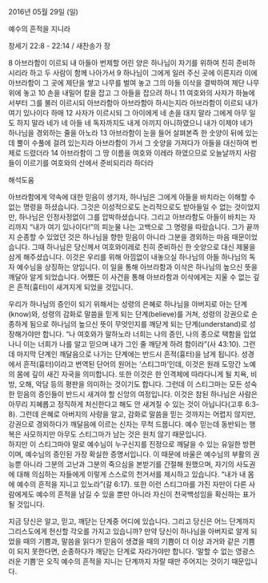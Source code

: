 2016년 05월 29일 (일)

예수의 흔적을 지니라



창세기 22:8 - 22:14 / 새찬송가  장


8 아브라함이 이르되 내 아들아 번제할 어린 양은 하나님이 자기를 위하여 친히 준비하시리라 하고 두 사람이 함께 나아가서 9 하나님이 그에게 일러 주신 곳에 이른지라 이에 아브라함이 그 곳에 제단을 쌓고 나무를 벌여 놓고 그의 아들 이삭을 결박하여 제단 나무 위에 놓고 
10 손을 내밀어 칼을 잡고 그 아들을 잡으려 하니 11 여호와의 사자가 하늘에서부터 그를 불러 이르시되 아브라함아 아브라함아 하시는지라 아브라함이 이르되 내가 여기 있나이다 하매 12 사자가 이르시되 그 아이에게 네 손을 대지 말라 그에게 아무 일도 하지 말라 네가 네 아들 네 독자까지도 내게 아끼지 아니하였으니 내가 이제야 네가 하나님을 경외하는 줄을 아노라 13 아브라함이 눈을 들어 살펴본즉 한 숫양이 뒤에 있는데 뿔이 수풀에 걸려 있는지라 아브라함이 가서 그 숫양을 가져다가 아들을 대신하여 번제로 드렸더라 14 아브라함이 그 땅 이름을 여호와 이레라 하였으므로 오늘날까지 사람들이 이르기를 여호와의 산에서 준비되리라 하더라

해석도움





아브라함에게 약속에 대한 믿음이 생기자, 하나님은 그에게 아들을 바치라는 이해할 수 없는 명령을 하셨습니다. 그것은 이성적으로도 논리적으로도 받아들일 수 없는 것이었지만, 하나님은 인정사정없이 그를 압박하셨습니다. 그리고 아브라함도 아들이 바치는 자리까지 “내가 여기 있나이다!”의 피눈물 나는 고백으로 그 명령을 따랐습니다. 그가 끝까지 순종할 수 있었던 것은 하나님을 향한 믿음이 아니라 그분을 경외하는 마음 때문이었습니다. 그때 하나님은 당신께서 여호와이레로 친히 준비하신 한 숫양으로 대신 제물을 삼게 해주셨습니다. 이것은 우리를 위해 아낌없이 내놓으실 하나님의 아들 하나님의 독자 예수님을 상징하는 양입니다. 이 일을 통해 아브라함과 이삭은 하나님의 높으신 뜻을 깨달아 알게 되었습니다. 
어쨌든 이 사건을 통해 아브라함과 이삭에게는 지울 수 없는 깊은 흔적(흉터)이 새겨지게 되었을 것입니다. 

우리가 하나님의 증인이 되기 위해서는 성령의 은혜로 하나님을 아버지로 아는 단계(know)와, 성령의 감화로 말씀을 믿게 되는 단계(believe)를 거쳐, 성령의 강권으로 순종하게 됨으로 하나님의 높으신 뜻이 무엇인지를 깨닫게 되는 단계(understand)로 성장해가야만 합니다. “나 여호와가 말하노라 너희는 나의 증인, 나의 종으로 택함을 입었나니 이는 너희가 나를 알고 믿으며 내가 그인 줄 깨닫게 하려 함이라”(사 43:10). 그런데 마지막 단계인 깨달음으로 나가는 단계에는 반드시 흔적(흉터)을 남게 됩니다. 성경에서 흔적(흉터)이라고 번역된 단어의 원어는 ‘스티그마’인데, 이것은 원래 도망간 노예의 몸에 깊이 새긴 자국을 의미합니다. 또한 이것은 한 인격체에 따라다니게 될 치욕, 비방, 오해, 악담 등의 평판을 의미하는 것이기도 합니다. 그런데 이 스티그마는 모든 성숙한 믿음의 증인들이 반드시 새겨야 할 신앙의 여정입니다. 이것은 참된 하나님은 사람은 아무리 지혜롭고 정직하게 처신한다고 해도 안 새겨질 수 있는 것이 아닙니다(고후 6:3-8). 
그런데 은혜로 아버지의 사랑을 알고, 감화로 말씀을 믿는 것까지는 어렵지 않지만, 강권으로 경외하다가 깨달음에 이르는 신자는 무척 드뭅니다. 예수 믿는데 동반되는 행복은 사모하지만 아무도 스티그마가 남는 것은 원치 않기 때문입니다.  
하지만 이 스티그마야 말로 예수님이 누구신지를  진정으로 깨달을 수 있는 유일한 방편이며, 예수님의 증인된 가장 확실한 증명서입니다. 이 때문에 바울은 예수님의 부활의 권능뿐 아니라 그분의 고난과 그분의 죽으심을 본받기를 간절해 원했으며, 자기의 사도권에 대해 의심하는 자들에게 이렇게 스스로의 천거서를 제시하고 있습니다. “내가 내 몸에 예수의 흔적을 지니고 있노라”(갈 6:17). 또한 이런 스티그마를 가진 자만이 다른 사람에게도 예수의 흔적을 남길 수 있을 뿐만 아니라 자신이 천국백성임을 확신하는 표가 될 것입니다.   

지금 당신은 알고, 믿고, 깨닫는 단계중 어디에 있습니다. 그리고 당신은 어느 단계까지 그리스도에게 헌신할 각오를 가지고 있습니까? 
만약 당신이 하나님을 아버지로 알게 되었을 때의 기쁨과, 말씀을 읽다가 믿음이 생겼을 때의 기쁨이 더 이상 과거와 같은 기쁨이 되지 못한다면, 순종하다가 깨닫는 단계로 자라가야만 합니다. ‘말할 수 없는 영광스러운 기쁨’은 오직 예수의 흔적을 지니는 단계까지 자랄 때만 주어지는 것이기 때문입니다.